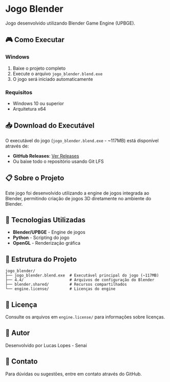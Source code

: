 # Jogo Blender

Jogo desenvolvido utilizando Blender Game Engine (UPBGE).

## 🎮 Como Executar

### Windows

1. Baixe o projeto completo
2. Execute o arquivo `jogo_blender.blend.exe`
3. O jogo será iniciado automaticamente

### Requisitos

- Windows 10 ou superior
- Arquitetura x64

## 📥 Download do Executável

O executável do jogo (`jogo_blender.blend.exe` - ~117MB) está disponível através de:

- **GitHub Releases**: [Ver Releases](https://github.com/SEU_USUARIO/NOME_DO_REPOSITORIO/releases)
- Ou baixe todo o repositório usando Git LFS

## 📋 Sobre o Projeto

Este jogo foi desenvolvido utilizando a engine de jogos integrada ao Blender, permitindo criação de jogos 3D diretamente no ambiente do Blender.

## 🚀 Tecnologias Utilizadas

- **Blender/UPBGE** - Engine de jogos
- **Python** - Scripting do jogo
- **OpenGL** - Renderização gráfica

## 📝 Estrutura do Projeto

```
jogo_blender/
├── jogo_blender.blend.exe  # Executável principal do jogo (~117MB)
├── 4.4/                    # Arquivos de configuração do Blender
├── blender.shared/         # Recursos compartilhados
└── engine.license/         # Licenças do engine
```

## 📄 Licença

Consulte os arquivos em `engine.license/` para informações sobre licenças.

## 👤 Autor

Desenvolvido por Lucas Lopes - Senai

## 📧 Contato

Para dúvidas ou sugestões, entre em contato através do GitHub.
